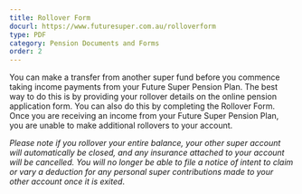 ```yaml
---
title: Rollover Form
docurl: https://www.futuresuper.com.au/rolloverform
type: PDF
category: Pension Documents and Forms
order: 2
---
```


You can make a transfer from another super fund before you commence taking income payments from your Future Super Pension Plan. The best way to do this is by providing your rollover details on the online pension application form. You can also do this by completing the Rollover Form. Once you are receiving an income from your Future Super Pension Plan, you are unable to make additional rollovers to your account.

*Please note if you rollover your entire balance, your other super account will automatically be closed, and any insurance attached to your account will be cancelled. You will no longer be able to file a notice of intent to claim or vary a deduction for any personal super contributions made to your other account once it is exited*.